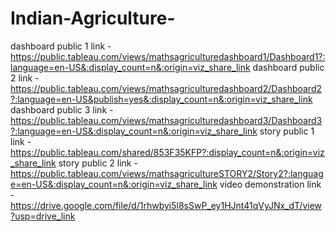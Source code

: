 # Indian-Agriculture-


dashboard public 1 link - https://public.tableau.com/views/mathsagriculturedashboard1/Dashboard1?:language=en-US&:display_count=n&:origin=viz_share_link
dashboard public 2 link - https://public.tableau.com/views/mathsagriculturedashboard2/Dashboard2?:language=en-US&publish=yes&:display_count=n&:origin=viz_share_link
dashboard public 3 link - https://public.tableau.com/views/mathsagriculturedashboard3/Dashboard3?:language=en-US&:display_count=n&:origin=viz_share_link
story public 1 link - https://public.tableau.com/shared/853F35KFP?:display_count=n&:origin=viz_share_link
story public 2 link - https://public.tableau.com/views/mathsagricultureSTORY2/Story2?:language=en-US&:display_count=n&:origin=viz_share_link
video demonstration link - https://drive.google.com/file/d/1rhwbyi5l8sSwP_ey1HJnt41qVyJNx_dT/view?usp=drive_link
